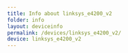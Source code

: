```yaml
---
title: Info about linksys_e4200_v2
folder: info
layout: deviceinfo
permalink: /devices/linksys_e4200_v2/
device: linksys_e4200_v2
---
```

